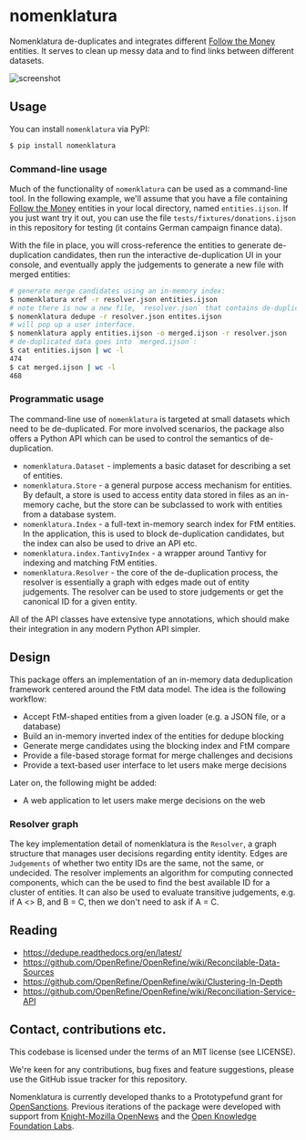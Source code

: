 # nomenklatura

Nomenklatura de-duplicates and integrates different [Follow the Money](https://followthemoney.rtfd.org/) entities. It serves to clean up messy data and to find links between different datasets.

![screenshot](./docs/screenshot.png)

## Usage

You can install `nomenklatura` via PyPI:

```bash
$ pip install nomenklatura
```

### Command-line usage

Much of the functionality of `nomenklatura` can be used as a command-line tool. In the following example, we'll assume that you have a file containing [Follow the Money](https://followthemoney.rtfd.org/) entities in your local directory, named `entities.ijson`. If you just want try it out, you can use the file `tests/fixtures/donations.ijson` in this repository for testing (it contains German campaign finance data).

With the file in place, you will cross-reference the entities to generate de-duplication candidates, then run the interactive de-duplication UI in your console, and eventually apply the judgements to generate a new file with merged entities:

```bash
# generate merge candidates using an in-memory index:
$ nomenklatura xref -r resolver.json entities.ijson
# note there is now a new file, `resolver.json` that contains de-duplication info.
$ nomenklatura dedupe -r resolver.json entites.ijson
# will pop up a user interface.
$ nomenklatura apply entities.ijson -o merged.ijson -r resolver.json
# de-duplicated data goes into `merged.ijson`:
$ cat entities.ijson | wc -l 
474
$ cat merged.ijson | wc -l 
468 
```

### Programmatic usage

The command-line use of `nomenklatura` is targeted at small datasets which need to be de-duplicated. For more involved scenarios, the package also offers a Python API which can be used to control the semantics of de-duplication.

* `nomenklatura.Dataset` - implements a basic dataset for describing a set of entities.
* `nomenklatura.Store` - a general purpose access mechanism for entities. By default, a store is used to access entity data stored in files as an in-memory cache, but the store can be subclassed to work with entities from a database system.
* `nomenklatura.Index` - a full-text in-memory search index for FtM entities. In the application, this is used to block de-duplication candidates, but the index can also be used to drive an API etc.
* `nomenklatura.index.TantivyIndex` - a wrapper around Tantivy for indexing and matching FtM entities.
* `nomenklatura.Resolver` - the core of the de-duplication process, the resolver is essentially a graph with edges made out of entity judgements. The resolver can be used to store judgements or get the canonical ID for a given entity.

All of the API classes have extensive type annotations, which should make their integration in any modern Python API simpler.

## Design

This package offers an implementation of an in-memory data deduplication framework centered around the FtM data model. The idea is the following workflow:

* Accept FtM-shaped entities from a given loader (e.g. a JSON file, or a database)
* Build an in-memory inverted index of the entities for dedupe blocking
* Generate merge candidates using the blocking index and FtM compare
* Provide a file-based storage format for merge challenges and decisions
* Provide a text-based user interface to let users make merge decisions

Later on, the following might be added:

* A web application to let users make merge decisions on the web

### Resolver graph

The key implementation detail of nomenklatura is the `Resolver`, a graph structure that
manages user decisions regarding entity identity. Edges are `Judgements` of whether
two entity IDs are the same, not the same, or undecided. The resolver implements an
algorithm for computing connected components, which can the be used to find the best
available ID for a cluster of entities. It can also be used to evaluate transitive
judgements, e.g. if A <> B, and B = C, then we don't need to ask if A = C.

## Reading

* https://dedupe.readthedocs.org/en/latest/
* https://github.com/OpenRefine/OpenRefine/wiki/Reconcilable-Data-Sources
* https://github.com/OpenRefine/OpenRefine/wiki/Clustering-In-Depth
* https://github.com/OpenRefine/OpenRefine/wiki/Reconciliation-Service-API


## Contact, contributions etc.

This codebase is licensed under the terms of an MIT license (see LICENSE).

We're keen for any contributions, bug fixes and feature suggestions, please use the GitHub issue tracker for this repository. 

Nomenklatura is currently developed thanks to a Prototypefund grant for [OpenSanctions](https://opensanctions.org). Previous iterations of the package were developed with support from [Knight-Mozilla OpenNews](http://opennews.org) and the [Open Knowledge Foundation Labs](http://okfnlabs.org).

